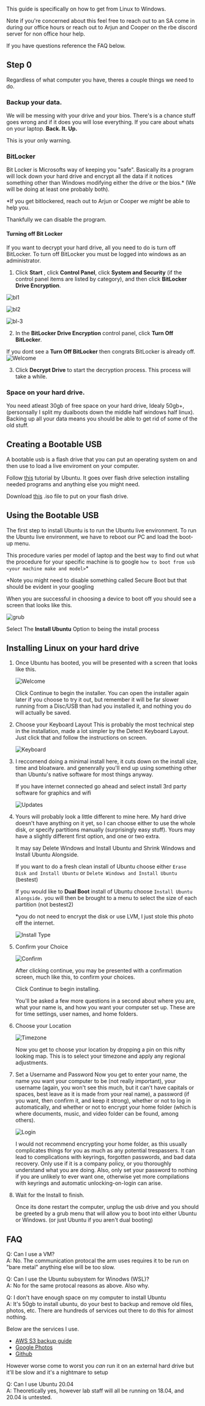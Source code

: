 This guide is specifically on how to get from Linux to Windows.

Note if you're concerned about this feel free to reach out to an SA come in during our office hours or reach out to Arjun and Cooper on the rbe discord server for non office hour help. 

If you have questions reference the FAQ below.


## Step 0 
Regardless of what computer you have, theres a couple things we need to do. 

### Backup your data.
We will be messing with your drive and your bios. There's is a chance stuff goes wrong and if it does you will lose everything. If you care about whats on your laptop. **Back. It. Up.**

This is your only warning.


### BitLocker

Bit Locker is Microsofts way of keeping you "safe". Basically its a program will lock down your hard drive and encrypt all the data if it notices something other than Windows modifying either the drive or the bios.* (We will be doing at least one probably both). 

*If you get bitlockered, reach out to Arjun or Cooper we *might* be able to help you.

Thankfully we can disable the program. 

#### Turning off Bit Locker
If you want to decrypt your hard drive, all you need to do is turn off BitLocker. To turn off BitLocker you must be logged into windows as an administrator.

1. Click **Start** , click **Control Panel**, click **System and Security** (if the control panel items are listed by category), and then click **BitLocker Drive Encryption**.

![bl1](photos/bl-1.png)

![bl2](photos/bl-2.png)

![bl-3](photos/bl-3.png)

2. In the **BitLocker Drive Encryption** control panel, click **Turn Off BitLocker**.

If you dont see a **Turn Off BitLocker** then congrats BitLocker is already off.
![Welcome](photos/bl-4.png)

3. Click **Decrypt Drive** to start the decryption process. This process will take a while.


### Space on your hard drive. 
You need atleast 30gb of free space on your hard drive, Idealy 50gb+, (personsally I split my dualboots down the middle half windows half linux). Backing up all your data means you should be able to get rid of some of the old stuff.  

## Creating a Bootable USB

A bootable usb is a flash drive that you can put an operating system on and then use to load a live enviroment on your computer. 

Follow [this](https://ubuntu.com/tutorials/create-a-usb-stick-on-windows#1-overview) tutorial by Ubuntu. It goes over flash drive selection installing needed programs and anything else you might need. 

Download [this](https://releases.ubuntu.com/18.04.5/ubuntu-18.04.5-desktop-amd64.iso) .iso file to put on your flash drive.


## Using the Bootable USB

The first step to install Ubuntu is to run the Ubuntu live environment. To run the Ubuntu live environment, we have to reboot our PC and load the boot-up menu. 

This procedure varies per model of laptop and the best way to find out what the procedure for your specific machine is to google `how to boot from usb <your machine make and model>`*

*Note you might need to disable something called Secure Boot but that should be evident in your googling

When you are successful in choosing a device to boot off you should see a screen that looks like this. 

![grub](photos/grub.png)

Select The **Install Ubuntu** Option to being the install process


## Installing Linux on your hard drive
1.
    Once Ubuntu has booted, you will be presented with a screen that looks like this.

    ![Welcome](photos/1-Welcome.png)

    Click Continue to begin the installer. You can open the installer again later if you choose to try it out, but remember it will be far slower running from a Disc/USB than had you installed it, and nothing you do will actually be saved.


2. 
    Choose your Keyboard Layout
    This is probably the most technical step in the installation, made a lot simpler by the Detect Keyboard Layout. Just click that and follow the instructions on screen.

    ![Keyboard](photos/2-KeyboardLayout.png)


3. 
    I reccomend doing a minimal install here, it cuts down on the install size, time and bloatware. and genenrally you'll end up using something other than Ubuntu's native software for most things anyway.

    If you have internet connected go ahead and select install 3rd party software for graphics and wifi

    ![Updates](photos/3-UpdatesAndOtherSoftware.png)
   
4. 
    Yours will probably look a little different to mine here. My hard drive doesn't have anything on it yet, so I can choose either to use the whole disk, or specify partitions manually (surprisingly easy stuff). Yours may have a slightly different first option, and one or two extra.

    It may say Delete Windows and Install Ubuntu and Shrink Windows and Install Ubuntu Alongside.

    If you want to do a fresh clean install of Ubuntu choose either `Erase Disk and Install Ubuntu` or `Delete Windows and Install Ubuntu` (bestest)

    If you would like to **Dual Boot** install of Ubuntu choose `Install Ubuntu Alongside.` you will then be brought to a menu to select the size of each partition (not bestest2)

    *you do not need to encrypt the disk or use LVM, I just stole this photo off the internet.

    ![Install Type](photos/4-InstallationType.png)

5. 
    Confirm your Choice

    ![Confirm](photos/5-Confirm.png)

    After clicking continue, you may be presented with a confirmation screen, much like this, to confirm your choices.

    Click Continue to begin installing.

    You'll be asked a few more questions in a second about where you are, what your name is, and how you want your computer set up. These are for time settings, user names, and home folders.
6. 
    Choose your Location

    ![Timezone](photos/6-Timezone.png)

    Now you get to choose your location by dropping a pin on this nifty looking map. This is to select your timezone and apply any regional adjustments.

7. 
    Set a Username and Password
    Now you get to enter your name, the name you want your computer to be (not really important), your username (again, you won't see this much, but it can't have capitals or spaces, best leave as it is made from your real name), a password (if you want, then confirm it, and keep it strong), whether or not to log in automatically, and whether or not to encrypt your home folder (which is where documents, music, and video folder can be found, among others).

    ![Login](photos/7-Login.png)

    I would not recommend encrypting your home folder, as this usually complicates things for you as much as any potential trespassers. It can lead to complications with keyrings, forgotten passwords, and bad data recovery. Only use if it is a company policy, or you thoroughly understand what you are doing. Also, only set your password to nothing if you are unlikely to ever want one, otherwise yet more compilations with keyrings and automatic unlocking-on-login can arise.

8. 
    Wait for the Install to finish. 

    Once its done restart the computer, unplug the usb drive and you should be greeted by a grub menu that will allow you to boot into either Ubuntu or Windows. (or just Ubuntu if you aren't dual booting)

## FAQ

Q: Can I use a VM?  <br />
A: No. The communication protocal the arm uses requires it to be run on "bare metal" anything else will be too slow. 

Q: Can I use the Ubuntu subsystem for Winodws (WSL)?  <br/>
A: No for the same protocal reasons as above. Also why. 

Q: I don't have enough space on my computer to install Ubuntu  <br />
A: It's 50gb to install ubuntu, do your best to backup and remove old files, photos, etc.
There are hundreds of services out there to do this for almost nothing. 

Below are the services I use. <br />
* [AWS S3 backup guide](https://aws.amazon.com/getting-started/hands-on/backup-files-to-amazon-s3/)
* [Google Photos](https://photos.google.com/)
* [Github](https://github.com/)

However worse come to worst you *can* run it on an external hard drive but it'll be slow and it's a nightmare to setup

Q: Can I use Ubuntu 20.04 <br/>
A: Theoretically yes, however lab staff will all be running on 18.04, and 20.04 is untested. 

